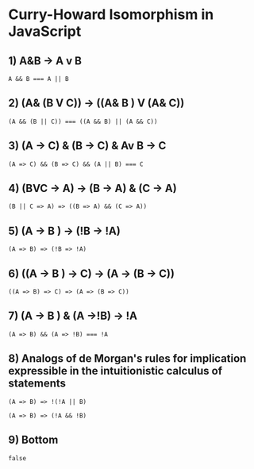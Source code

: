 

# Curry-Howard Isomorphism in JavaScript

## 1) A&B -> A v B

`A && B === A || B`

## 2) (A& (B V C)) -> ((A& B ) V (A& C))

`(A && (B || C)) === ((A && B) || (A && C))`

## 3) (A -> C) & (B -> C) & Av B -> C

`(A => C) && (B => C) && (A || B) === C`

## 4) (BVC -> A) -> (B -> A) & (C -> A)

`(B || C => A) => ((B => A) && (C => A))`

## 5) (A -> B ) -> (!B -> !A)

`(A => B) => (!B => !A)`

## 6) ((A -> B ) -> C) -> (A -> (B -> C))

`((A => B) => C) => (A => (B => C))`

## 7) (A -> B ) & (A ->!B) -> !A

`(A => B) && (A => !B) === !A`

## 8) Analogs of de Morgan's rules for implication expressible in the intuitionistic calculus of statements

`(A => B) => !(!A || B)`

`(A => B) => (!A && !B)`

## 9) Bottom

`false`